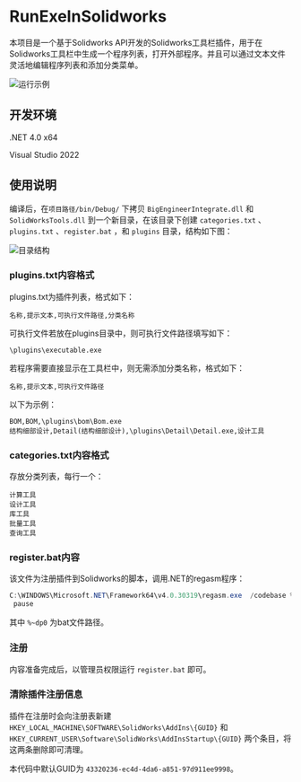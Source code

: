 # RunExeInSolidworks

本项目是一个基于Solidworks API开发的Solidworks工具栏插件，用于在Solidworks工具栏中生成一个程序列表，打开外部程序。并且可以通过文本文件灵活地编辑程序列表和添加分类菜单。

![运行示例](https://cdn.jsdelivr.net/gh/bochili/cdn3/202402222158031.png)

## 开发环境

.NET 4.0 x64

Visual Studio 2022

## 使用说明

编译后，在`项目路径/bin/Debug/` 下拷贝 `BigEngineerIntegrate.dll` 和 `SolidWorksTools.dll` 到一个新目录，在该目录下创建 `categories.txt` 、 `plugins.txt` 、`register.bat` ，和 `plugins` 目录，结构如下图：

![目录结构](https://cdn.jsdelivr.net/gh/bochili/cdn3/202402222211295.png)

### plugins.txt内容格式

plugins.txt为插件列表，格式如下：

```
名称,提示文本,可执行文件路径,分类名称
```

可执行文件若放在plugins目录中，则可执行文件路径填写如下：

```
\plugins\executable.exe
```

若程序需要直接显示在工具栏中，则无需添加分类名称，格式如下：

```
名称,提示文本,可执行文件路径
```

以下为示例：

```
BOM,BOM,\plugins\bom\Bom.exe
结构细部设计,Detail(结构细部设计),\plugins\Detail\Detail.exe,设计工具
```

### categories.txt内容格式

存放分类列表，每行一个：

```
计算工具
设计工具
库工具
批量工具
查询工具
```

### register.bat内容

该文件为注册插件到Solidworks的脚本，调用.NET的regasm程序：

```powershell
C:\WINDOWS\Microsoft.NET\Framework64\v4.0.30319\regasm.exe  /codebase %~dp0/BigEngineerIntegrate.dll
 pause
```

其中 `%~dp0` 为bat文件路径。

### 注册

内容准备完成后，以管理员权限运行 `register.bat` 即可。

### 清除插件注册信息

插件在注册时会向注册表新建 `HKEY_LOCAL_MACHINE\SOFTWARE\SolidWorks\AddIns\{GUID}` 和 `HKEY_CURRENT_USER\Software\SolidWorks\AddInsStartup\{GUID}` 两个条目，将这两条删除即可清理。

本代码中默认GUID为 `43320236-ec4d-4da6-a851-97d911ee9998`。